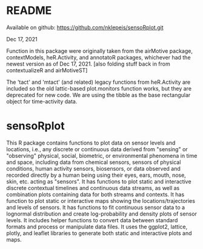 #  README

Available on github:
https://github.com/nklepeis/sensoRplot.git


Dec 17, 2021

Function in this package were originally taken
from the airMotive package, contextModels, heR.Activity,
and annotatoR packages, whichever had the newest
version as of Dec 17, 2021.  [also folding stuff back
in from contextualizeR and airMotiveST]

The 'tact' and 'mtact' (and related) legacy functions from heR.Activity
are included so the old lattic-based plot.monitors function works, but 
they are deprecated for new code.  We are using the tibble
as the base rectangular object for time-activity data.

# sensoRplot

This R package contains functions to plot data on sensor levels and locations,
i.e., any discrete or continuous data derived from "sensing" or "observing" physical, social,
biometric, or environmental phenomena in time and space, including data from chemical sensors,
sensors of physical conditions, human activity sensors, biosensors, or data observed and recorded
directly by a human being using their eyes, ears, mouth, nose, skin, etc. acting as "sensors".
It has functions to plot static and interactive discrete contextual timelines and
continuous data streams, as well as combination plots containing data for both
streams and contexts.  It has function to plot static or interactive maps showing
the locations/trajectories and levels of sensors. It has functions to fit continuous 
sensor data to a lognormal distribution and create log-probability and density
plots of sensor levels.  It includes helper functions to convert data between standard formats
and process or manipulate data files.  It uses the ggplot2, lattice, plotly, and leaflet libraries to
generate both static and interactive plots and maps.

